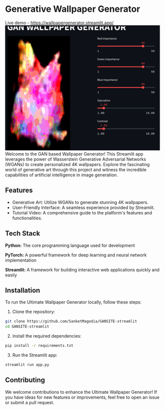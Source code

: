 
# Generative Wallpaper Generator
Live demo  - https://wallpapergenerator.streamlit.app/
![alt text](https://github.com/SanketMagodia/GANSITE-streamlit/blob/main/Screenshot%20from%202024-05-19%2002-02-06.png)
Welcome to the GAN based Wallpaper Generator! This Streamlit app leverages the power of Wasserstein Generative Adversarial Networks (WGANs) to create personalized 4K wallpapers. Explore the fascinating world of generative art through this project and witness the incredible capabilities of artificial intelligence in image generation.


## Features

- Generative Art: Utilize WGANs to generate stunning 4K wallpapers.
- User-Friendly Interface: A seamless experience provided by Streamlit.
- Tutorial Video: A comprehensive guide to the platform's features and functionalities.


## Tech Stack

**Python:** The core programming language used for development

**PyTorch:** A powerful framework for deep learning and neural network implementation

**Streamlit:** A framework for building interactive web applications quickly and easily
## Installation

To run the Ultimate Wallpaper Generator locally, follow these steps:

1. Clone the repository:

```bash
git clone https://github.com/SanketMagodia/GANSITE-streamlit
cd GANSITE-streamlit
```

2. Install the required dependencies:
```bash
pip install -r requirements.txt
```
3. Run the Streamlit app:
```bash
streamlit run app.py
```
## Contributing

We welcome contributions to enhance the Ultimate Wallpaper Generator! If you have ideas for new features or improvements, feel free to open an issue or submit a pull request.

